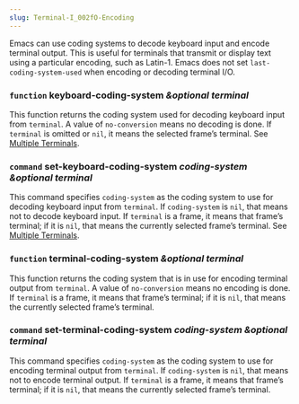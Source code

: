 ```yaml
---
slug: Terminal-I_002fO-Encoding
---
```


Emacs can use coding systems to decode keyboard input and encode terminal output. This is useful for terminals that transmit or display text using a particular encoding, such as Latin-1. Emacs does not set `last-coding-system-used` when encoding or decoding terminal I/O.

### <span className="tag function">`function`</span> **keyboard-coding-system** *\&optional terminal*

This function returns the coding system used for decoding keyboard input from `terminal`. A value of `no-conversion` means no decoding is done. If `terminal` is omitted or `nil`, it means the selected frame’s terminal. See [Multiple Terminals](Multiple-Terminals).

### <span className="tag command">`command`</span> **set-keyboard-coding-system** *coding-system \&optional terminal*

This command specifies `coding-system` as the coding system to use for decoding keyboard input from `terminal`. If `coding-system` is `nil`, that means not to decode keyboard input. If `terminal` is a frame, it means that frame’s terminal; if it is `nil`, that means the currently selected frame’s terminal. See [Multiple Terminals](Multiple-Terminals).

### <span className="tag function">`function`</span> **terminal-coding-system** *\&optional terminal*

This function returns the coding system that is in use for encoding terminal output from `terminal`. A value of `no-conversion` means no encoding is done. If `terminal` is a frame, it means that frame’s terminal; if it is `nil`, that means the currently selected frame’s terminal.

### <span className="tag command">`command`</span> **set-terminal-coding-system** *coding-system \&optional terminal*

This command specifies `coding-system` as the coding system to use for encoding terminal output from `terminal`. If `coding-system` is `nil`, that means not to encode terminal output. If `terminal` is a frame, it means that frame’s terminal; if it is `nil`, that means the currently selected frame’s terminal.
